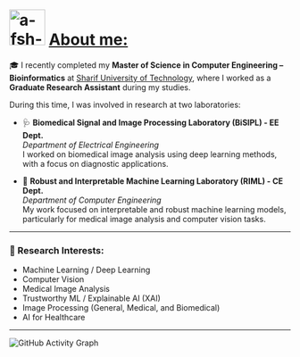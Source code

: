 <h1 align="left">
    <img src="https://avatars.githubusercontent.com/u/54026464?s=400&u=eac4c2dbd1b6ff624e43e0e78b556f27783033bf&v=4" alt="a-fsh-r" height="64" />
    <u>
        About me:
    </u>
</h1>

🎓 I recently completed my **Master of Science in Computer Engineering – Bioinformatics** at [Sharif University of Technology](https://en.sharif.edu/), where I worked as a **Graduate Research Assistant** during my studies.

During this time, I was involved in research at two laboratories:

- 🩺 **Biomedical Signal and Image Processing Laboratory (BiSIPL) - EE Dept.**  
  *Department of Electrical Engineering*   
  I worked on biomedical image analysis using deep learning methods, with a focus on diagnostic applications.

- 🤖 **Robust and Interpretable Machine Learning Laboratory (RIML) - CE Dept.**  
  *Department of Computer Engineering*  
  My work focused on interpretable and robust machine learning models, particularly for medical image analysis and computer vision tasks.

---

### 🧠 Research Interests:

- Machine Learning / Deep Learning
- Computer Vision
- Medical Image Analysis
- Trustworthy ML / Explainable AI (XAI)
- Image Processing (General, Medical, and Biomedical)
- AI for Healthcare

---

![GitHub Activity Graph](https://activity-graph.herokuapp.com/graph?username=a-fsh-r&theme=react-dark&area=true)
